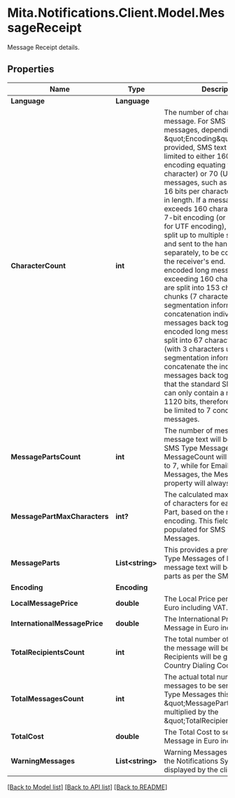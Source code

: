 # Mita.Notifications.Client.Model.MessageReceipt
Message Receipt details.

## Properties

Name | Type | Description | Notes
------------ | ------------- | ------------- | -------------
**Language** | **Language** |  | [optional] 
**CharacterCount** | **int** | The number of characters in the message. For SMS type messages, depending on the \&quot;Encoding\&quot;   of the text provided, SMS text messages are limited to either 160 (GSM-7 encoding equating to   7-bits per character) or 70 (UTF encoded messages, such as Maltese, using 16 bits per character)   characters in length. If a message length exceeds 160 characters in case of 7-bit encoding (or   70 characters for UTF encoding), the message is split up to multiple separate SMS and sent to   the handset separately, to be concatenated on the receiver&#39;s end. For GSM-7 encoded long messages,   exceeding 160 characters, these are split into 153 character chunks (7 characters used for    segmentation information and for concatenation individual messages back together). For UTF   encoded long messages, they are split into 67 character chunks (with 3 characters used for   segmentation information and to concatenate the individual messages back together). Note that the   standard SMS message can only contain a maximum of 1120 bits, therefore messages will be   limited to 7 concatenated messages. | [optional] 
**MessagePartsCount** | **int** | The number of messages the message text will be split into.   For SMS Type Messages, MessageCount will range from 1 to 7,   while for Email Type Messages, the MessageCount property   will always be set to 1. | [optional] 
**MessagePartMaxCharacters** | **int?** | The calculated maximum number of characters for each Message   Part, based on the message text encoding. This field will only   be populated for SMS Type Messages. | [optional] 
**MessageParts** | **List&lt;string&gt;** | This provides a preview for SMS Type Messages of how the message text will be   split into parts as per the SMS standard. | [optional] 
**Encoding** | **Encoding** |  | [optional] 
**LocalMessagePrice** | **double** | The Local Price per Message in Euro including VAT. | [optional] 
**InternationalMessagePrice** | **double** | The International Price per Message in Euro including VAT. | [optional] 
**TotalRecipientsCount** | **int** | The total number of recipients that the message will be sent.  Recipients will be grouped by the Country Dialing Code provided. | [optional] 
**TotalMessagesCount** | **int** | The actual total number of messages to be sent. For SMS Type Messages this is the   total \&quot;MessagePartsCount\&quot; multiplied by the \&quot;TotalRecipientsCount\&quot;. | [optional] 
**TotalCost** | **double** | The Total Cost to send the Message in Euro including VAT. | [optional] 
**WarningMessages** | **List&lt;string&gt;** | Warning Messages provided by the Notifications System to be   displayed by the client application. | [optional] 

[[Back to Model list]](../README.md#documentation-for-models) [[Back to API list]](../README.md#documentation-for-api-endpoints) [[Back to README]](../README.md)

